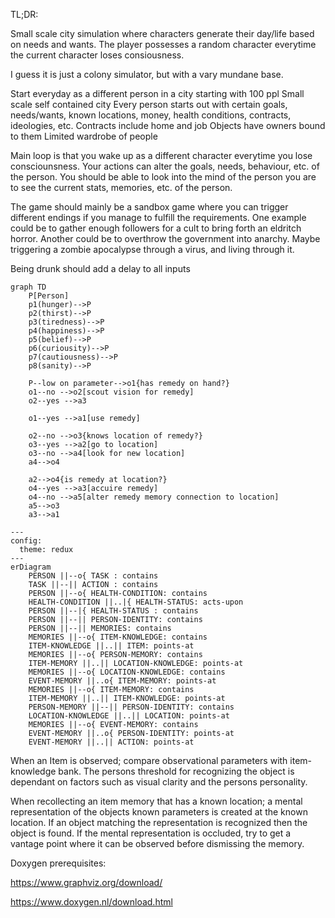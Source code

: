 TL;DR:

Small scale city simulation where characters generate their day/life based on needs and wants.
The player possesses a random character everytime the current character loses consiousness.

I guess it is just a colony simulator, but with a vary mundane base.

Start everyday as a different person in a city starting with 100 ppl
Small scale self contained city
Every person starts out with certain goals, needs/wants, known locations, money, health conditions, contracts, ideologies, etc.
Contracts include home and job
Objects have owners bound to them
Limited wardrobe of people

Main loop is that you wake up as a different character everytime you lose consciounsness.
Your actions can alter the goals, needs, behaviour, etc. of the person.
You should be able to look into the mind of the person you are to see the current stats, memories, etc. of the person.

The game should mainly be a sandbox game where you can trigger different endings if you manage to fulfill the requirements.
One example could be to gather enough followers for a cult to bring forth an eldritch horror.
Another could be to overthrow the government into anarchy.
Maybe triggering a zombie apocalypse through a virus, and living through it.

Being drunk should add a delay to all inputs


```mermaid
graph TD
    P[Person]
    p1(hunger)-->P
    p2(thirst)-->P
    p3(tiredness)-->P
    p4(happiness)-->P
    p5(belief)-->P
    p6(curiousity)-->P
    p7(cautiousness)-->P
    p8(sanity)-->P

    P--low on parameter-->o1{has remedy on hand?}
    o1--no -->o2[scout vision for remedy]
    o2--yes -->a3

    o1--yes -->a1[use remedy]
    
    o2--no -->o3{knows location of remedy?}
    o3--yes -->a2[go to location]
    o3--no -->a4[look for new location]
    a4-->o4

    a2-->o4{is remedy at location?}
    o4--yes -->a3[accuire remedy]
    o4--no -->a5[alter remedy memory connection to location]
    a5-->o3
    a3-->a1
```

```mermaid
---
config:
  theme: redux
---
erDiagram
    PERSON ||--o{ TASK : contains
    TASK ||--|| ACTION : contains
    PERSON ||--o{ HEALTH-CONDITION: contains
    HEALTH-CONDITION ||..|{ HEALTH-STATUS: acts-upon
    PERSON ||--|{ HEALTH-STATUS : contains
    PERSON ||--|| PERSON-IDENTITY: contains
    PERSON ||--|| MEMORIES: contains
    MEMORIES ||--o{ ITEM-KNOWLEDGE: contains
    ITEM-KNOWLEDGE ||..|| ITEM: points-at
    MEMORIES ||--o{ PERSON-MEMORY: contains
    ITEM-MEMORY ||..|| LOCATION-KNOWLEDGE: points-at
    MEMORIES ||--o{ LOCATION-KNOWLEDGE: contains
    EVENT-MEMORY ||..o{ ITEM-MEMORY: points-at
    MEMORIES ||--o{ ITEM-MEMORY: contains
    ITEM-MEMORY ||..|| ITEM-KNOWLEDGE: points-at
    PERSON-MEMORY ||--|| PERSON-IDENTITY: contains
    LOCATION-KNOWLEDGE ||..|| LOCATION: points-at
    MEMORIES ||--o{ EVENT-MEMORY: contains
    EVENT-MEMORY ||..o{ PERSON-IDENTITY: points-at
    EVENT-MEMORY ||..|| ACTION: points-at
```

When an Item is observed; compare observational parameters with item-knowledge bank.
The persons threshold for recognizing the object is dependant on factors such as visual clarity and the persons personality.

When recollecting an item memory that has a known location; a mental representation of the objects known parameters is created at the known location.
If an object matching the representation is recognized then the object is found.
If the mental representation is occluded, try to get a vantage point where it can be observed before dismissing the memory.

Doxygen prerequisites:

https://www.graphviz.org/download/

https://www.doxygen.nl/download.html

